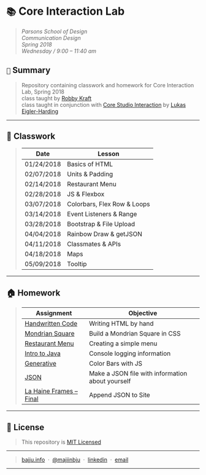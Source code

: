 # `📚` Core Interaction Lab
> *Parsons School of Design<br>
> Communication Design<br>
> Spring 2018<br>
> Wednesday / 9:00 – 11:40 am*
## `📖` Summary
> Repository containing classwork and homework for Core Interaction Lab, Spring 2018<br>
> class taught by [Robby Kraft](https://github.com/robbykraft)<br>
> class taught in conjunction with [Core Studio Interaction](https://github.com/majiinbju/core-interaction-studio-2018) by [Lukas Eigler-Harding](https://github.com/leigler)
---
## 🚌 Classwork
> | Date  | Lesson |
> | ------------- | ------------- |
> | 01/24/2018 | Basics of HTML |
> | 02/07/2018 | Units & Padding |
> | 02/14/2018 | Restaurant Menu |
> | 02/28/2018 | JS & Flexbox |
> | 03/07/2018 | Colorbars, Flex Row & Loops |
> | 03/14/2018 | Event Listeners & Range |
> | 03/28/2018 | Bootstrap & File Upload |
> | 04/04/2018 | Rainbow Draw & getJSON |
> | 04/11/2018 | Classmates & APIs |
> | 04/18/2018 | Maps |
> | 05/09/2018 | Tooltip |
---
## 🏠 Homework
> | Assignment  | Objective |
> | ------------- | ------------- |
> | [Handwritten Code](homework/1_handwritten-code/) | Writing HTML by hand |
> | [Mondrian Square](homework/2_mondrian/) | Build a Mondrian Square in CSS |
> | [Restaurant Menu](homework/3_menu/) | Creating a simple menu |
> | [Intro to Java](homework/4_java/) | Console logging information |
> | [Generative](homework/5_color-bars/) | Color Bars with JS |
> | [JSON](homework/6_json/) | Make a JSON file with information about yourself |
> | [La Haine Frames – Final](homework/7_lahaine/) | Append JSON to Site |
---
## 🪪 License
> This repository is [MIT Licensed](LICENSE.md)
---
> [bajju.info](https://www.bajju.info) &nbsp;&middot;&nbsp;
> [@majiinbju](https://github.com/majiinbju) &nbsp;&middot;&nbsp;
> [linkedin](https://www.linkedin.com/in/vivek-bajaj-4a8035152/) &nbsp;&middot;&nbsp;
> [email](mailto:hi@vivekbajaj.design)
---
